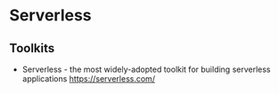 # Serverless

## Toolkits

* Serverless - the most widely-adopted toolkit for building serverless applications
  https://serverless.com/
